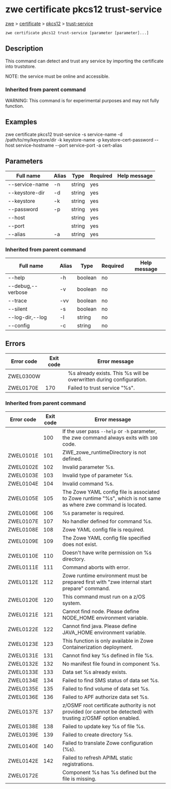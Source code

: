 # zwe certificate pkcs12 trust-service

[zwe](./zwe) > [certificate](./zwe-certificate) > [pkcs12](./zwe-certificate-pkcs12) > [trust-service](./zwe-certificate-pkcs12-trust-service)

	zwe certificate pkcs12 trust-service [parameter [parameter]...]

## Description

This command can detect and trust any service by importing the certificate
into truststore.

NOTE: the service must be online and accessible.


### Inherited from parent command

WARNING: This command is for experimental purposes and may not fully function.

## Examples

zwe certificate pkcs12 trust-service -s service-name -d /path/to/my/keystore/dir -k keystore-name -p keystore-cert-password --host service-hostname --port service-port -a cert-alias


## Parameters

Full name|Alias|Type|Required|Help message
|---|---|---|---|---
--service-name|-n|string|yes||Service name.
--keystore-dir|-d|string|yes||Keystore directory.
--keystore|-k|string|yes||PKCS12 keystore name.
--password|-p|string|yes||Password of the certificate keystore.
--host||string|yes||Host name of the service.
--port||string|yes||Port of the service.
--alias|-a|string|yes||Certificate alias name for the imported the certificate.
### Inherited from parent command

Full name|Alias|Type|Required|Help message
|---|---|---|---|---
--help|-h|boolean|no||Display this help.
--debug,--verbose|-v|boolean|no||Enable verbose mode.
--trace|-vv|boolean|no||Enable trace level debug mode.
--silent|-s|boolean|no||Do not display messages to standard output.
--log-dir,--log|-l|string|no||Write logs to this directory.
--config|-c|string|no||Path to Zowe configuration zowe.yaml file.


## Errors

Error code|Exit code|Error message
|---|---|---
ZWEL0300W||%s already exists. This %s will be overwritten during configuration.
ZWEL0170E|170|Failed to trust service "%s".
### Inherited from parent command

Error code|Exit code|Error message
|---|---|---
||100|If the user pass `--help` or `-h` parameter, the zwe command always exits with `100` code.
ZWEL0101E|101|ZWE_zowe_runtimeDirectory is not defined.
ZWEL0102E|102|Invalid parameter %s.
ZWEL0103E|103|Invalid type of parameter %s.
ZWEL0104E|104|Invalid command %s.
ZWEL0105E|105|The Zowe YAML config file is associated to Zowe runtime "%s", which is not same as where zwe command is located.
ZWEL0106E|106|%s parameter is required.
ZWEL0107E|107|No handler defined for command %s.
ZWEL0108E|108|Zowe YAML config file is required.
ZWEL0109E|109|The Zowe YAML config file specified does not exist.
ZWEL0110E|110|Doesn't have write permission on %s directory.
ZWEL0111E|111|Command aborts with error.
ZWEL0112E|112|Zowe runtime environment must be prepared first with "zwe internal start prepare" command.
ZWEL0120E|120|This command must run on a z/OS system.
ZWEL0121E|121|Cannot find node. Please define NODE_HOME environment variable.
ZWEL0122E|122|Cannot find java. Please define JAVA_HOME environment variable.
ZWEL0123E|123|This function is only available in Zowe Containerization deployment.
ZWEL0131E|131|Cannot find key %s defined in file %s.
ZWEL0132E|132|No manifest file found in component %s.
ZWEL0133E|133|Data set %s already exists.
ZWEL0134E|134|Failed to find SMS status of data set %s.
ZWEL0135E|135|Failed to find volume of data set %s.
ZWEL0136E|136|Failed to APF authorize data set %s.
ZWEL0137E|137|z/OSMF root certificate authority is not provided (or cannot be detected) with trusting z/OSMF option enabled.
ZWEL0138E|138|Failed to update key %s of file %s.
ZWEL0139E|139|Failed to create directory %s.
ZWEL0140E|140|Failed to translate Zowe configuration (%s).
ZWEL0142E|142|Failed to refresh APIML static registrations.
ZWEL0172E||Component %s has %s defined but the file is missing.
